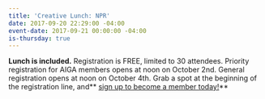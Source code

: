 ```yaml
---
title: 'Creative Lunch: NPR'
date: 2017-09-20 22:29:00 -04:00
event-date: 2017-09-21 00:00:00 -04:00
is-thursday: true
---
```


**Lunch is included.** Registration is FREE, limited to 30 attendees. Priority registration for AIGA members opens at noon on October 2nd. General registration opens at noon on October 4th. Grab a spot at the beginning of the registration line, and** [sign up to become a member today!](http://www.aiga.org/join)**